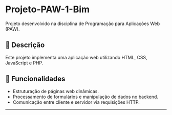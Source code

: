 # Projeto-PAW-1-Bim
Projeto desenvolvido na disciplina de Programação para Aplicações Web (PAW).

## 📖 Descrição
Este projeto implementa uma aplicação web utilizando HTML, CSS, JavaScript e PHP.

## 📝 Funcionalidades
- Estruturação de páginas web dinâmicas.
- Processamento de formulários e manipulação de dados no backend.
- Comunicação entre cliente e servidor via requisições HTTP.

---
